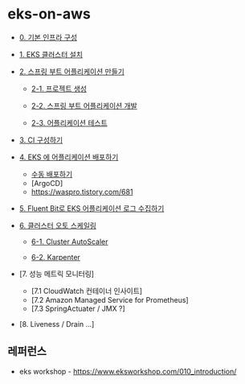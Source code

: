 # eks-on-aws

* [0. 기본 인프라 구성](https://github.com/gnosia93/eks-on-aws/blob/main/tutorial/basic-infra.md)

* [1. EKS 클러스터 설치](https://github.com/gnosia93/container-on-aws/blob/main/tutorial/eks-cluster-launch.md)

* [2. 스프링 부트 어플리케이션 만들기]()

  * [2-1. 프로젝트 생성](https://github.com/gnosia93/eks-on-aws/blob/main/tutorial/springboot-shop.md)

  * [2-2. 스프링 부트 어플리케이션 개발](https://github.com/gnosia93/eks-on-aws/blob/main/tutorial/springboot-devel.md)
 
  * [2-3. 어플리케이션 테스트](https://github.com/gnosia93/eks-on-aws/blob/main/tutorial/springboot-postman.md)
  
* [3. CI 구성하기](https://github.com/gnosia93/eks-on-aws/blob/main/tutorial/eks-codepipe-line.md)

* [4. EKS 에 어플리케이션 배포하기]()
  
  - [수동 배포하기](https://github.com/gnosia93/eks-on-aws/blob/main/tutorial/eks-manual-deploy.md)
  - [ArgoCD]
  - https://waspro.tistory.com/681
 
* [5. Fluent Bit로 EKS 어플리케이션 로그 수집하기](https://github.com/gnosia93/eks-on-aws/blob/main/tutorial/eks-logging.md)

* [6. 클러스터 오토 스케일링]()
  
  - [6-1. Cluster AutoScaler](https://github.com/gnosia93/eks-on-aws/blob/main/tutorial/eks-ca.md)

  - [6-2. Karpenter](https://github.com/gnosia93/eks-on-aws/blob/main/tutorial/eks-karpenter.md)

* [7. 성능 메트릭 모니터링]
  
  - [7.1 CloudWatch 컨테이너 인사이트]
  - [7.2 Amazon Managed Service for Prometheus]
  - [7.3 SpringActuater / JMX ?]      

* [8. Liveness / Drain ...]


## 레퍼런스 ##

* eks workshop - https://www.eksworkshop.com/010_introduction/

